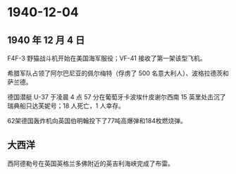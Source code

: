 # 1940-12-04

## 1940 年 12 月 4 日

F4F-3 野猫战斗机开始在美国海军服役；VF-41 接收了第一架该型飞机。

希腊军队占领了阿尔巴尼亚的佩尔梅特（俘虏了 500
名意大利人）、波格拉德茨和萨兰德。

德国潜艇 U-37 于凌晨 4 点 57 分在葡萄牙卡波埃什皮谢尔西南 15
英里处击沉了瑞典船只达芙妮号；18 人死亡，1 人幸存。

62架德国轰炸机向英国伯明翰投下了77吨高爆弹和184枚燃烧弹。

## 大西洋

西阿德勒号在英国英格兰多佛附近的英吉利海峡完成了布雷。


